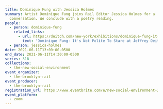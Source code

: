 ```yaml
---
title: Dominique Fung with Jessica Holmes
summary: Artist Dominique Fung joins Rail Editor Jessica Holmes for a
  conversation. We conclude with a poetry reading.
people:
  - person: dominique-fung
    related_links:
      - url: https://deitch.com/new-york/exhibitions/dominique-fung-it-s-not-polite-to-stare
        text: "Dominique Fung: It's Not Polite To Stare at Jeffrey Deitch, New York"
  - person: jessica-holmes
date: 2021-06-11T13:00:00-0500
end_date: 2021-06-11T14:30:00-0500
series: 318
collections:
  - the-new-social-environment
event_organizer:
  - the-brooklyn-rail
event_producer:
  - the-brooklyn-rail
registration_url: https://www.eventbrite.com/e/new-social-environment-318-dominique-fung-tickets-158169562419
event_platform:
  - zoom
---
```

